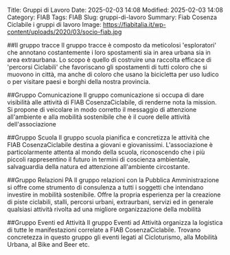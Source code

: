 Title: Gruppi di Lavoro
Date: 2025-02-03 14:08
Modified: 2025-02-03 14:08
Category: FIAB
Tags: FIAB
Slug: gruppi-di-lavoro
Summary: Fiab Cosenza Ciclabile i gruppi di lavoro
Image: https://fiabitalia.it/wp-content/uploads/2020/03/socio-fiab.jpg

##Il gruppo tracce<a name="tracce"></a>
Il gruppo tracce è composto da meticolosi 'esploratori' che annotano costantemente i loro spostamenti sia in area urbana sia in area extraurbana. Lo scopo è quello di costruire una raccolta efficace di 'percorsi Ciclabili' che favoriscano gli spostamenti di tutti coloro che si muovono in città, ma anche di coloro che usano la bicicletta per uso ludico o per visitare paesi e borghi della nostra provincia.

##Gruppo Comunicazione<a name="comunicazione"></a>
Il gruppo comunicazione si occupa di dare visibilità alle attività di FIAB CosenzaCiclabile, di renderne nota la mission. Si propone di veicolare in modo corretto il messaggio di attenzione all'ambiente e alla mobilità sostenibile che è il cuore delle attività dell'associazione

##Gruppo Scuola<a name="scuola"></a>
Il gruppo scuola pianifica e concretizza le attività che FIAB CosenzaCiclabile destina a giovani e giovanissimi. L'associazione è particolarmente attenta al mondo della scuola, riconoscendo che i più piccoli rappresentino il futuro in termini di coscienza ambientale, salvaguardia della natura ed attenzione all'ambiente circostante.

##Gruppo Relazioni PA<a name="pa"></a>
Il gruppo relazioni con la Pubblica Amministrazione si offre come strumento di consulenza a tutti i soggetti che intendano investire in mobilità sostenibile. Offre la propria esperienza per la creazione di piste ciclabili, stalli, percorsi urbani, extraurbani, servizi ed in generale qualsiasi attività rivolta ad una migliore organizzazione della mobilità

##Gruppo Eventi ed Attività<a name="eventi"></a>
Il gruppo Eventi ad Attività organizza la logistica di tutte le manifestazioni correlate a FIAB CosenzaCiclabile. Trovano concretezza in questo gruppo gli eventi legati al Cicloturismo, alla Mobilità Urbana, al Bike and Beer etc. 